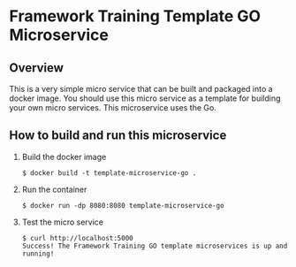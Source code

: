 Framework Training Template GO Microservice
============================================
Overview
--------
This is a very simple micro service that can be built and packaged into a docker image. You should use this micro service as a template for building your own micro services. This microservice uses the Go.

How to build and run this microservice
--------------------------------------

1. Build the docker image

   ```
   $ docker build -t template-microservice-go .
   ```
2. Run the container

   ```
   $ docker run -dp 8080:8080 template-microservice-go
   ```
3. Test the micro service

   ```
   $ curl http://localhost:5000
   Success! The Framework Training GO template microservices is up and running!
   ```